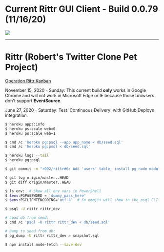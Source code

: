 # Current Rittr GUI Client - Build 0.0.79 (11/16/20)

![](https://user-images.githubusercontent.com/45280066/99300560-c7b94280-281a-11eb-825a-84465dace0d6.png)

---

# Rittr (Robert's Twitter Clone Pet Project)

[Operation Rittr Kanban](https://github.com/r002/rittr/projects/2)

November 15, 2020 - Sunday: This current build **only** works in Google Chrome and will not
work in Microsoft Edge or IE because those browsers don't support **EventSource**.

June 27, 2020 - Saturday: Test 'Continuous Delivery' with GitHub Deploys integration.

```sh
$ heroku apps:info
$ heroku ps:scale web=0
$ heroku ps:scale web=1

$ cmd /c 'heroku pg:psql --app app_name < db/seed.sql'
$ cmd /c 'heroku pg:psql < db/seed.sql'

$ heroku logs --tail
$ heroku pg:psql

$ git commit -m "r002/rittr#6: Add 'users' table, install pg node module, attach pg add-on to Heroku."

$ git log origin/master..HEAD
$ git diff origin/master..HEAD

$ ls env:  # Show all env vars in PowerShell
$ $env:PGPASSWORD = 'dummy_pass_here'
$ $env:PGCLIENTENCODING='utf-8'  # So emojis will show in the psql CLI for "select * from edicts;"

$ psql -U rittr rittr_dev

# Load db from seed:
$ cmd /c 'psql -U rittr rittr_dev < db/seed.sql'

# Dump to seed from db:
$ pg_dump -U rittr rittr_dev > snapshot.sql

$ npm install node-fetch --save-dev

```
